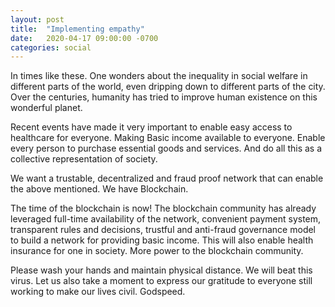 ```yaml
---
layout: post
title:  "Implementing empathy"
date:   2020-04-17 09:00:00 -0700
categories: social
---
```



In times like these. One wonders about the inequality in social welfare in different parts of the world, even dripping down to different parts of the city. Over the centuries, humanity has tried to improve human existence on this wonderful planet.

Recent events have made it very important to enable easy access to healthcare for everyone. Making Basic income available to everyone. Enable every person to purchase essential goods and services. And do all this as a collective representation of society.

We want a trustable, decentralized and fraud proof network that can enable the above mentioned. We have Blockchain.

The time of the blockchain is now! The blockchain community has already leveraged full-time availability of the network, convenient payment system, transparent rules and decisions, trustful and anti-fraud governance model to build a network for providing basic income. This will also enable health insurance for one in society. More power to the blockchain community.

Please wash your hands and maintain physical distance. We will beat this virus. Let us also take a moment to express our gratitude to everyone still working to make our lives civil. Godspeed.
